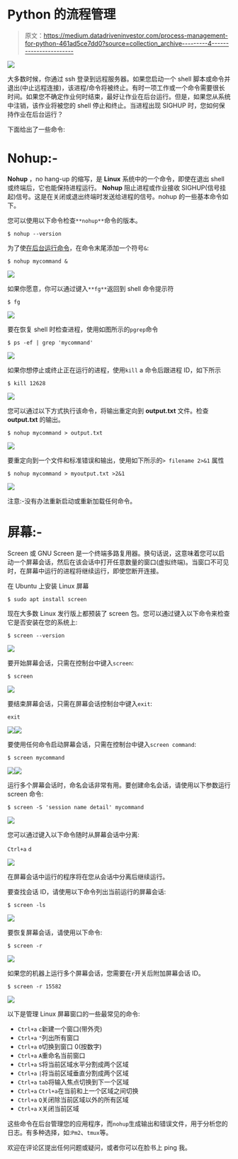 # Python 的流程管理

> 原文：<https://medium.datadriveninvestor.com/process-management-for-python-461ad5ce7dd0?source=collection_archive---------4----------------------->

![](img/669ab753cb45dc55d6b928424b4dc791.png)

大多数时候，你通过 ssh 登录到远程服务器。如果您启动一个 shell 脚本或命令并退出(中止远程连接)，该进程/命令将被终止。有时一项工作或一个命令需要很长时间。如果您不确定作业何时结束，最好让作业在后台运行。但是，如果您从系统中注销，该作业将被您的 shell 停止和终止。当进程出现 SIGHUP 时，您如何保持作业在后台运行？

下面给出了一些命令:

# Nohup:-

**Nohup** ，no hang-up 的缩写，是 **Linux** 系统中的一个命令，即使在退出 shell 或终端后，它也能保持进程运行。 **Nohup** 阻止进程或作业接收 SIGHUP(信号挂起)信号。这是在关闭或退出终端时发送给进程的信号。nohup 的一些基本命令如下。

您可以使用以下命令检查`**nohup**`命令的版本。

```
$ nohup --version
```

为了使[在后台运行命令](https://linuxize.com/post/how-to-run-linux-commands-in-background/)，在命令末尾添加一个符号`&`:

```
$ nohup mycommand &
```

![](img/3ab1d3659b5c2bb506f8000c2f060de2.png)

如果你愿意，你可以通过键入`**fg**`返回到 shell 命令提示符

```
$ fg
```

![](img/fd6db3f20de57926e3333a52a59d46c6.png)

要在恢复 shell 时检查进程，使用如图所示的`pgrep`命令

```
$ ps -ef | grep 'mycommand'
```

![](img/516edfa880cce73e4b129efac23e0ea9.png)

如果你想停止或终止正在运行的进程，使用`kill` a 命令后跟进程 ID，如下所示

```
$ kill 12628
```

![](img/3d84d586435928909b9f9c209598eee7.png)

您可以通过以下方式执行该命令，将输出重定向到 **output.txt** 文件。检查 **output.txt** 的输出。

```
$ nohup mycommand > output.txt
```

![](img/08117fce1333a257d09f168e5495800f.png)

要重定向到一个文件和标准错误和输出，使用如下所示的`> filename 2>&1` 属性

```
$ nohup mycommand > myoutput.txt >2&1
```

![](img/900a8907937a7e1bf81a126156d342f0.png)

注意:-没有办法重新启动或重新加载任何命令。

# 屏幕:-

Screen 或 GNU Screen 是一个终端多路复用器。换句话说，这意味着您可以启动一个屏幕会话，然后在该会话中打开任意数量的窗口(虚拟终端)。当窗口不可见时，在屏幕中运行的进程将继续运行，即使您断开连接。

在 Ubuntu 上安装 Linux 屏幕

```
$ sudo apt install screen
```

现在大多数 Linux 发行版上都预装了 screen 包。您可以通过键入以下命令来检查它是否安装在您的系统上:

```
$ screen --version
```

![](img/035d75cb3c303e31375ee5efd0bfd543.png)

要开始屏幕会话，只需在控制台中键入`screen`:

```
$ screen
```

![](img/44b2f8e4b7c7848141bd685e771c3d8f.png)

要结束屏幕会话，只需在屏幕会话控制台中键入`exit`:

```
exit
```

![](img/c35e472aabbe9fba2c8f2a4ea7950cb6.png)![](img/8d0d6698c48927087062d440738761a1.png)

要使用任何命令启动屏幕会话，只需在控制台中键入`screen command`:

```
$ screen mycommand
```

![](img/e34b3a4e295332b02f9cc70fdddc5d85.png)![](img/4b7919fdfd10a62d84a07e38a58f5dbd.png)

运行多个屏幕会话时，命名会话非常有用。要创建命名会话，请使用以下参数运行 screen 命令:

```
$ screen -S 'session name detail' mycommand
```

![](img/cedf6233c27acbabccfd3376f28273c2.png)

您可以通过键入以下命令随时从屏幕会话中分离:

`Ctrl+a` `d`

![](img/b5523e99cdebadfc2da4b5cc4fce1b33.png)

在屏幕会话中运行的程序将在您从会话中分离后继续运行。

要查找会话 ID，请使用以下命令列出当前运行的屏幕会话:

```
$ screen -ls
```

![](img/ba8dd7119d20c1ed7ece816c8d006c49.png)

要恢复屏幕会话，请使用以下命令:

```
$ screen -r
```

![](img/56567330cafa86d755a8740f74243f2f.png)

如果您的机器上运行多个屏幕会话，您需要在`r`开关后附加屏幕会话 ID。

```
$ screen -r 15582
```

![](img/56567330cafa86d755a8740f74243f2f.png)

以下是管理 Linux 屏幕窗口的一些最常见的命令:

*   `Ctrl+a` `c`新建一个窗口(带外壳)
*   `Ctrl+a` `"`列出所有窗口
*   `Ctrl+a` `0`切换到窗口 0(按数字)
*   `Ctrl+a` `A`重命名当前窗口
*   `Ctrl+a` `S`将当前区域水平分割成两个区域
*   `Ctrl+a` `|`将当前区域垂直分割成两个区域
*   `Ctrl+a` `tab`将输入焦点切换到下一个区域
*   `Ctrl+a` `Ctrl+a`在当前和上一个区域之间切换
*   `Ctrl+a` `Q`关闭除当前区域以外的所有区域
*   `Ctrl+a` `X`关闭当前区域

这些命令在后台管理您的应用程序，而`nohup`生成输出和错误文件，用于分析您的日志。有多种选择，如:`Pm2`、`tmux`等。

欢迎在评论区提出任何问题或疑问，或者你可以在脸书上 ping 我。